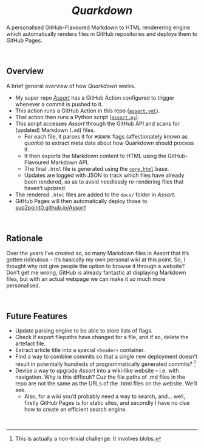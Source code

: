 <h1 align="center"> <em> Quarkdown </em> </h1>

A personalised GitHub-Flavoured Markdown to HTML renderering engine which automatically renders files in GitHub repositories and deploys them to GitHub Pages.


<br>


## Overview

A brief general overview of how *Quarkdown* works.

- My super repo [*Assort*](https://github.com/Sup2point0/Assort) has a GitHub Action configured to trigger whenever a commit is pushed to it.
- This action runs a GitHub Action in this repo ([`assort.yml`](.github/workflows/assort.yml)).
- That action then runs a Python script ([`assort.py`](scripts/assort.py)).
- This script accesses *Assort* through the GitHub API and scans for (updated) Markdown (`.md`) files.
  - For each file, it parses it for `#QUARK` flags (affectionately known as *quarks*) to extract meta data about how Quarkdown should process it.
  - It then exports the Markdown content to HTML using the GitHub-Flavoured Markdown API.
  - The final `.html` file is generated using the [`core.html`](quarkdown/resources/core.html) base.
  - Updates are logged with JSON to track which files have already been rendered, so as to avoid needlessly re-rendering files that haven’t updated.
- The rendered `.html` files are added to the `docs/` folder in *Assort*.
- GitHub Pages will then automatically deploy those to [sup2point0.github.io/Assort](https://sup2point0.github.io/Assort)!


<br>


## Rationale

Over the years I’ve created so, so many Markdown files in *Assort* that it’s gotten ridiculous – it’s basically my own personal wiki at this point. So, I thought why not give people the option to browse it through a website? Don’t get me wrong, GitHub is already fantastic at displaying Markdown files, but with an actual webpage we can make it *so* much more personalised.


<br>


## Future Features

- Update parsing engine to be able to store lists of flags.
- Check if export filepaths have changed for a file, and if so, delete the artefact file.
- Extract article title into a special `<header>` container.
- Find a way to combine commits so that a single new deployment doesn’t result in potentially hundreds of programmatically generated commits? [^combine-commits]
- Devise a way to upgrade *Assort* into a wiki-like website &ndash; i.e. with navigation. Why is this difficult? Cuz the file paths of .md files in the repo are not the same as the URLs of the .html files on the website. We’ll see.
  - Also, for a wiki you’d probably need a way to search, and... well, firstly GitHub Pages is for static sites, and secondly I have no clue how to create an efficient search engine.

[^combine-commits]: This is actually a non-trivial challenge. It involves blobs.


<br>
